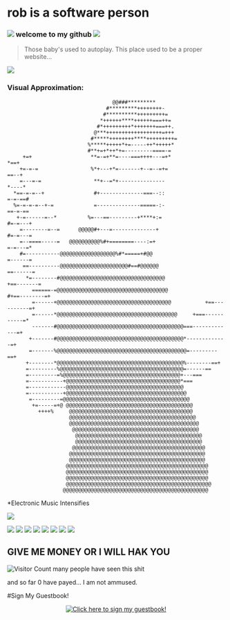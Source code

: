 # rob is a software person




### ![](https://web.archive.org/web/20091027033052im_/http://www.geocities.com/hackerz_16/Hocks.gif)  welcome to my github ![](https://web.archive.org/web/20091027033052im_/http://www.geocities.com/hackerz_16/Hocks.gif)


> Those baby's used to autoplay. This place used to be a proper website...

![](https://web.archive.org/web/20091027033052im_/http://www.geocities.com/hackerz_16/Hock.gif)




### Visual Approximation:

                                                                                                
                                                                                                
                                                                                                
                                                                                                
                                                                                                
                                                                                                
                                                                                                
                                                                                                
                                                                                                
                                                                                                
                                                                                                
                                      @@###*********                                            
                                    #*********++++++++-                                         
                                   #**********+++++++++=                                        
                                  *++++++****++++++===++=                                       
                                 #*+++++++++*+++++++===++.                                      
                                @***++++++++++++++++++=+++                                      
                               #*****++++++++****+++++++++=                                     
                              %*****+++++*+=-----++*+++++*                                      
                              #**+=+*++*+=---------====-=                                       
         +=+                   **=-=+**=----===++++---=+*                            *==+       
        +=-=-=                 %*+---+*=-------+--=--=+=                             ==--+      
        =---=-=                 **+--=*+---------------                             *----*      
      *==-=-=--+                #+--------------===--::                             =-=-==#     
      %=-=-=-=--+-=             =--------------=====-:-                            ==-=-==      
       +-=------=--*          %=---==---------+****+:=                            #=-=---+      
        =--------=--=      @@@@@#+---=--------------+                            #=-=---=       
        =--====-----=   @@@@@@@@@@%#+========----:=+                             =-=---=*       
        #=-----------@@@@@@@@@@@@@@@@@@%#*=====+#@@                             =------=        
         ==----------@@@@@@@@@@@@@@@@@@@@@@#==#@@@@@@                         ==------=         
          *=--------#@@@@@@@@@@@@@@@@@@@@@@@@@@@@@@@@@@                    +==-------=          
            ======-=@@@@@@@@@@@@@@@@@@@@@@@@@@@@@@@@@@@@               #+==--------=+           
            =------+@@@@@@@@@@@@@@@@@@@@@@@@@@@@@@@@@@@@@           +==----------=+             
            =------*@@@@@@@@@@@@@@@@@@@@@@@@@@@@@@@@@@@@@@@     +===-----------=*               
            -------#@@@@@@@@@@@@@@@@@@@@@@@@@@@@@@@@@@@@@@@@@===-------------=+                 
           +-------#@@@@@@@@@@@@@@@@@@@@@@@@@@@@@@@@@@@@@@@@@*-------------=+                   
           =-------%@@@@@@@@@@@@@@@@@@@@@@@@@@@@@@@@@@@@@@@@@@=---------==+                     
          +--------*@@@@@@@@@@@@@@@@@@@@@@@@@@@@@@@@@@@@@@@@@%--------==+                       
          =---------%@@@@@@@@@@@@@@@@@@@@@@@@@@@@@@@@@@@@@@@@=------==                          
          =---------=%@@@@@@@@@@@@@@@@@@@@@@@@@@@@@@@@@@@@@@+---===                             
          =-----------+@@@@@@@@@@@@@@@@@@@@@@@@@@@@@@@@@@@@@*===                                
          =------------@@@@@@@@@@@@@@@@@@@@@@@@@@@@@@@@@@@@@@                                   
          =-----------+@@@@@@@@@@@@@@@@@@@@@@@@@@@@@@@@@@@@@@@                                  
           =---------=@@@@@@@@@@@@@@@@@@@@@@@@@@@@@@@@@@@@@@@@@                                 
            +=-----=+@ @@@@@@@@@@@@@@@@@@@@@@@@@@@@@@@@@@@@@@@@@                                
              ++++%     @@@@@@@@@@@@@@@@@@@@@@@@@@@@@@@@@@@@@@@@                                
                        @@@@@@@@@@@@@@@@@@@@@@@@@@@@@@@@@@@@@@@@@                               
                        @@@@@@@@@@@@@@@@@@@@@@@@@@@@@@@@@@@@@@@@@@                              
                         @@@@@@@@@@@@@@@@@@@@@@@@@@@@@@@@@@@@@@@@@                              
                          @@@@@@@@@@@@@@@@@@@@@@@@@@@@@@@@@@@@@@@@@                             
                          @@@@@@@@@@@@@@@@@@@@@@@@@@@@@@@@@@@@@@@@@                             
                         @@@@@@@@@@@@@@@@@@@@@@@@@@@@@@@@@@@@@@@@@@@                            
                        @@@@@@@@@@@@@@@@@@@@@@@@@@@@@@@@@@@@@@@@@@@@                            
                        @@@@@@@@@@@@@@@@@@@@@@@@@@@@@@@@@@@@@@@@@@@@                            
                       @@@@@@@@@@@@@@@@@@@@@@@@@@@@@@@@@@@@@@@@@@@@@@                           
                       @@@@@@@@@@@@@@@@@@@@@@@@@@@@@@@@@@@@@@@@@@@@@@                           
                       @@@@@@@@@@@@@@@@@@@@@@@@@@@@@@@@@@@@@@@@@@@@@@                           
                       @@@@@@@@@@@@@@@@@@@@@@@@@@@@@@@@@@@@@@@@@@@@@@@                          
                      @@@@@@@@@@@@@@@@@@@@@@@@@@@@@@@@@@@@@@@@@@@@@@@                           


*Electronic Music Intensifies

![](https://web.archive.org/web/20090902131109/http://geocities.com/suguprogrammer/discolight.gif)





![](https://web.archive.org/web/20090804113154/http://geocities.com/SunsetStrip/Lounge/7650/dollarspindownd.gif)
![](https://web.archive.org/web/20090804113154/http://geocities.com/SunsetStrip/Lounge/7650/dollarspindownd.gif)
![](https://web.archive.org/web/20090804113154/http://geocities.com/SunsetStrip/Lounge/7650/dollarspindownd.gif)
![](https://web.archive.org/web/20090804113154/http://geocities.com/SunsetStrip/Lounge/7650/dollarspindownd.gif)
![](https://web.archive.org/web/20090804113154/http://geocities.com/SunsetStrip/Lounge/7650/dollarspindownd.gif)
![](https://web.archive.org/web/20090804113154/http://geocities.com/SunsetStrip/Lounge/7650/dollarspindownd.gif)
![](https://web.archive.org/web/20090804113154/http://geocities.com/SunsetStrip/Lounge/7650/dollarspindownd.gif)
![](https://web.archive.org/web/20090804113154/http://geocities.com/SunsetStrip/Lounge/7650/dollarspindownd.gif)

## GIVE ME MONEY OR I WILL HAK YOU

![Visitor Count](https://visitor-badge.laobi.icu/badge?page_id=username.repository) many people have seen this shit

and so far 0 have payed... I am not ammused.


#Sign My Guestbook!
<p align="center">
  <a href="https://gist.github.com/melroser">
    <img src="https://gist.githubusercontent.com/melroser/3d4e8b6db40cf1dd3e81e419cd603118/raw/007a339f02ef7dac14a238aa9156e78b239cc586/guestbook.gif" alt="Click here to sign my guestbook!">
  </a>
</p>
